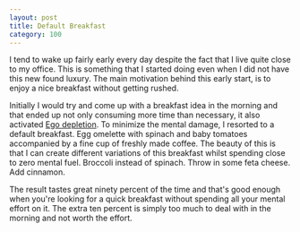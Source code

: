 ```yaml
---
layout: post
title: Default Breakfast
category: 100
---
```

I tend to wake up fairly early every day despite the fact that I live quite close to my office. This is something that I started doing even when I did not have this new found luxury. The main motivation behind this early start, is to enjoy a nice breakfast without getting rushed.

Initially I would try and come up with a breakfast idea in the morning and that ended up not only consuming more time than necessary, it also activated [Ego depletion](https://en.wikipedia.org/wiki/Ego_depletion). To minimize the mental damage, I resorted to a default breakfast. Egg omelette with spinach and baby tomatoes accompanied by a fine cup of freshly made coffee. The beauty of this is that I can create different variations of this breakfast whilst spending close to zero mental fuel. Broccoli instead of spinach. Throw in some feta cheese. Add cinnamon.

The result tastes great ninety percent of the time and that's good enough when you're looking for a quick breakfast without spending all your mental effort on it. The extra ten percent is simply too much to deal with in the morning and not worth the effort.
